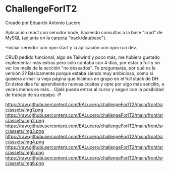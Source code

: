 # ChallengeForIT2

Creado por Eduardo Antonio Lucero

Aplicación react con servidor node, haciendo consultas a la base "crud" de MySQL (adjunta en la carpeta "back/database").

-Iniciar servidor con npm start y la aplicación con npm run dev.

CRUD pedido funcional, algo de Tailwind y poco más, me hubiera gustado implementar más extras pero sólo contaba con 4 días, por estar a full y no ver los mails de la sección "no deseados". Te preguntarás, por qué es la versión 2? Básicamente porque estaba siendo muy ambicioso, como si quisiera armar la vieja página que hicimos en grupo en el full stack de DH. En éstos días fui aprendiendo nuevas cositas y opte por algo más sencillo, a veces menos es más... Ojalá pueda entrar al curso y seguir con la posibidad de trabajo de su equipo. :P

https://raw.githubusercontent.com/EALucero/challengeForIT2/main/front/src/assets/img1.png
https://raw.githubusercontent.com/EALucero/challengeForIT2/main/front/src/assets/img2.png
https://raw.githubusercontent.com/EALucero/challengeForIT2/main/front/src/assets/img3.png
https://raw.githubusercontent.com/EALucero/challengeForIT2/main/front/src/assets/img4.png
https://raw.githubusercontent.com/EALucero/challengeForIT2/main/front/src/assets/img5.png
https://raw.githubusercontent.com/EALucero/challengeForIT2/main/front/src/assets/img6.png

